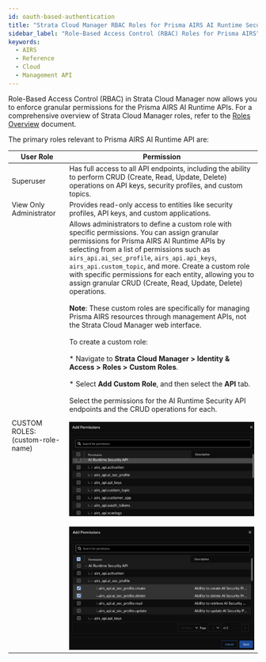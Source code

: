 ```yaml
---
id: oauth-based-authentication
title: "Strata Cloud Manager RBAC Roles for Prisma AIRS AI Runtime Security"
sidebar_label: "Role-Based Access Control (RBAC) Roles for Prisma AIRS"
keywords:
  - AIRS
  - Reference
  - Cloud
  - Management API
---
```


Role-Based Access Control (RBAC) in Strata Cloud Manager now allows you to enforce granular permissions for the Prisma AIRS AI Runtime APIs. For a comprehensive overview of Strata Cloud Manager roles, refer to the [Roles Overview](https://pan.dev/scm/docs/roles-overview/) document.

The primary roles relevant to Prisma AIRS AI Runtime API are:

| User Role | Permission |
| --- | --- |
| Superuser | Has full access to all API endpoints, including the ability to perform CRUD (Create, Read, Update, Delete) operations on API keys, security profiles, and custom topics. |
| View Only Administrator | Provides read-only access to entities like security profiles, API keys, and custom applications. |
| CUSTOM ROLES: (custom-role-name) | Allows administrators to define a custom role with specific permissions. You can assign granular permissions for Prisma AIRS AI Runtime APIs by selecting from a list of permissions such as `airs_api.ai_sec_profile`, `airs_api.api_keys`, `airs_api.custom_topic`, and more. Create a custom role with specific permissions for each entity, allowing you to assign granular CRUD (Create, Read, Update, Delete) operations. <br></br>**Note**: These custom roles are specifically for managing Prisma AIRS resources through management APIs, not the Strata Cloud Manager web interface. <br></br> To create a custom role: <br></br> * Navigate to **Strata Cloud Manager > Identity & Access > Roles > Custom Roles**. <br></br> * Select **Add Custom Role**, and then select the **API** tab. <br></br> Select the permissions for the AI Runtime Security API endpoints and the CRUD operations for each.<br></br>![RBAC custom roles for Prisma AIRS Runtime Security](../../../../static/prisma/img/prisma-airs-custom-api-roles-permissions.png) <br></br> ![Granular permissions](../../../../static/prisma/img/prisma-airs-custom-role-granular-permissions.png)|
